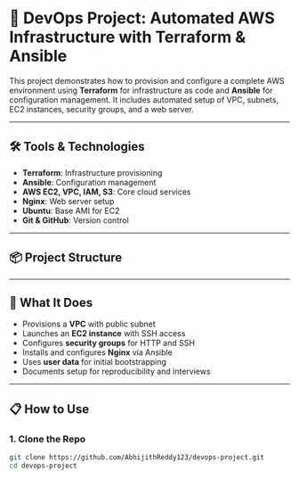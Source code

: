 # 🚀 DevOps Project: Automated AWS Infrastructure with Terraform & Ansible

This project demonstrates how to provision and configure a complete AWS environment using **Terraform** for infrastructure as code and **Ansible** for configuration management. It includes automated setup of VPC, subnets, EC2 instances, security groups, and a web server.

---

## 🛠️ Tools & Technologies

- **Terraform**: Infrastructure provisioning
- **Ansible**: Configuration management
- **AWS EC2, VPC, IAM, S3**: Core cloud services
- **Nginx**: Web server setup
- **Ubuntu**: Base AMI for EC2
- **Git & GitHub**: Version control

---

## 📦 Project Structure

---

## 🚧 What It Does

- Provisions a **VPC** with public subnet
- Launches an **EC2 instance** with SSH access
- Configures **security groups** for HTTP and SSH
- Installs and configures **Nginx** via Ansible
- Uses **user data** for initial bootstrapping
- Documents setup for reproducibility and interviews

---

## 📋 How to Use

### 1. Clone the Repo
```bash
git clone https://github.com/AbhijithReddy123/devops-project.git
cd devops-project
